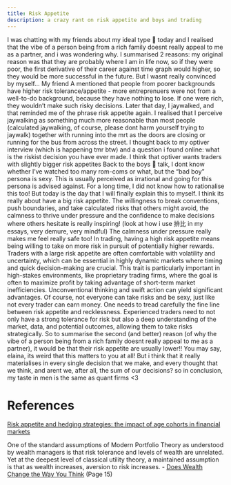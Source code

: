 ```yaml
---
title: Risk Appetite
description: a crazy rant on risk appetite and boys and trading
---
```


I was chatting with my friends about my ideal type 💅 today and I realised that the vibe of a person being from a rich family doesnt really appeal to me as a partner, and i was wondering why. I summarised 2 reasons: my original reason was that they are probably where I am in life now, so if they were poor, the first derivative of their career against time graph would higher, so they would be more successful in the future. But I wasnt really convinced by myself… 
My friend A mentioned that people from poorer backgrounds have higher risk tolerance/appetite - more entreprenuers were not from a well-to-do background, because they have nothing to lose. If one were rich, they wouldn’t make such risky decisions.
Later that day, I jaywalked, and that reminded me of the phrase risk appetite again. I realised that I perceive jaywalking as something much more reasonable than most people (calculated jaywalking, of course, please dont harm yourself trying to jaywalk) together with running into the mrt as the doors are closing or running for the bus from across the street. I thought back to my optiver interview (which is happening tmr btw) and a question i found online: what is the riskist decision you have ever made. I think that optiver wants traders with slightly bigger risk appetites 
Back to the boys 💅 talk, I dont know whether I’ve watched too many rom-coms or what, but the “bad boy” persona is sexy. This is usually perceived as irrational and going for this persona is advised against. For a long time, I did not know how to rationalise this too! But today is the day that I will finally explain this to myself. I think its really about have a big risk appetite. 
The willingness to break conventions, push boundaries, and take calculated risks that others might avoid, the calmness to thrive under pressure and the confidence to make decisions where others hesitate is really inspiring! (look at how i use 排比 in my essays, very demure, very mindful)  The calmness under pressure really makes me feel really safe too!
In trading, having a high risk appetite means being willing to take on more risk in pursuit of potentially higher rewards. Traders with a large risk appetite are often comfortable with volatility and uncertainty, which can be essential in highly dynamic markets where timing and quick decision-making are crucial. This trait is particularly important in high-stakes environments, like proprietary trading firms, where the goal is often to maximize profit by taking advantage of short-term market inefficiencies.  Unconventional thinking and swift action can yield significant advantages. 
Of course, not everyone can take risks and be sexy, just like not every trader can earn money. One needs to tread carefully the fine line between risk appetite and recklessness. Experienced traders need to not only have a strong tolerance for risk but also a deep understanding of the market, data, and potential outcomes, allowing them to take risks strategically.
So to summarise the second (and better) reason (of why the vibe of a person being from a rich family doesnt really appeal to me as a partner), it would be that their risk appetite are usually lower!! You may say, elaina, its weird that this matters to you at all! But i think that it really materialises in every single decision that we make, and every thought that we think, and arent we, after all, the sum of our decisions? 
so in conclusion, my taste in men is the same as quant firms <3

# References
[Risk appetite and hedging strategies: the impact of age cohorts in financial markets](https://www.tandfonline.com/doi/epdf/10.1080/23322039.2024.2382354?needAccess=true)

One of the standard assumptions of Modern Portfolio Theory as understood by wealth managers is that risk tolerance and levels of wealth are unrelated. Yet at the deepest level of classical utility theory, a maintained assumption is that as wealth increases, aversion to risk increases. - [Does Wealth Change the Way You Think](https://www.chubb.com/content/dam/chubb-sites/chubb-com/us-en/individuals-families/agent-marketing/wharton/pdfs/chubb_hnwi_longreport.pdf) (Page 15)
